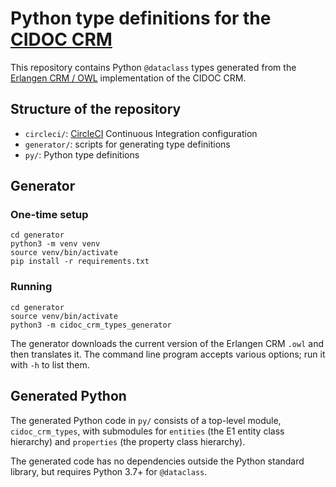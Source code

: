 # Python type definitions for the [CIDOC CRM](http://www.cidoc-crm.org/)

This repository contains Python `@dataclass` types generated from the [Erlangen CRM / OWL](http://erlangen-crm.org/) implementation of the CIDOC CRM.

## Structure of the repository

* `circleci/`: [CircleCI](https://circleci.com/) Continuous Integration configuration
* `generator/`: scripts for generating type definitions
* `py/`: Python type definitions

## Generator

### One-time setup

    cd generator
    python3 -m venv venv
    source venv/bin/activate
    pip install -r requirements.txt

### Running

    cd generator
    source venv/bin/activate
    python3 -m cidoc_crm_types_generator

The generator downloads the current version of the Erlangen CRM `.owl` and then translates it. The command line program accepts various options; run it with `-h` to list them.

## Generated Python

The generated Python code in `py/` consists of a top-level module, `cidoc_crm_types`, with submodules for `entities` (the E1 entity class hierarchy) and `properties` (the property class hierarchy).

The generated code has no dependencies outside the Python standard library, but requires Python 3.7+ for `@dataclass`.
